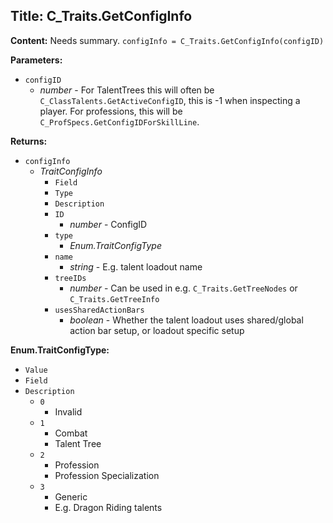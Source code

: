 ## Title: C_Traits.GetConfigInfo

**Content:**
Needs summary.
`configInfo = C_Traits.GetConfigInfo(configID)`

**Parameters:**
- `configID`
  - *number* - For TalentTrees this will often be `C_ClassTalents.GetActiveConfigID`, this is -1 when inspecting a player. For professions, this will be `C_ProfSpecs.GetConfigIDForSkillLine`.

**Returns:**
- `configInfo`
  - *TraitConfigInfo*
    - `Field`
    - `Type`
    - `Description`
    - `ID`
      - *number* - ConfigID
    - `type`
      - *Enum.TraitConfigType*
    - `name`
      - *string* - E.g. talent loadout name
    - `treeIDs`
      - *number* - Can be used in e.g. `C_Traits.GetTreeNodes` or `C_Traits.GetTreeInfo`
    - `usesSharedActionBars`
      - *boolean* - Whether the talent loadout uses shared/global action bar setup, or loadout specific setup

**Enum.TraitConfigType:**
- `Value`
- `Field`
- `Description`
  - `0`
    - Invalid
  - `1`
    - Combat
    - Talent Tree
  - `2`
    - Profession
    - Profession Specialization
  - `3`
    - Generic
    - E.g. Dragon Riding talents